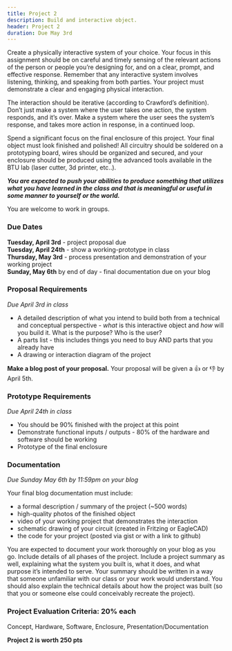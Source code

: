 ```yaml
---
title: Project 2
description: Build and interactive object.
header: Project 2
duration: Due May 3rd
---
```


Create a physically interactive system of your choice. Your focus in this assignment should be on careful and timely sensing of the relevant actions of the person or people you’re designing for, and on a clear, prompt, and effective response. Remember that any interactive system involves listening, thinking, and speaking from both parties. Your project must demonstrate a clear and engaging physical interaction.

The interaction should be iterative (according to Crawford’s definition). Don’t just make a system where the user takes one action, the system responds, and it’s over. Make a system where the user sees the system’s response, and takes more action in response, in a continued loop.

Spend a significant focus on the final enclosure of this project. Your final object must look finished and polished! All circuitry should be soldered on a prototyping board, wires should be organized and secured, and your enclosure should be produced using the advanced tools available in the BTU lab (laser cutter, 3d printer, etc..).


***You are expected to push your abilities to produce something that utilizes what you have learned in the class and that is meaningful or useful in some manner to yourself or the world.***

You are welcome to work in groups.

### Due Dates

**Tuesday, April 3rd** - project proposal due<br>
**Tuesday, April 24th** - show a working-prototype in class<br>
**Thursday, May 3rd** - process presentation and demonstration of your working project<br>
**Sunday, May 6th** by end of day - final documentation due on your blog

### Proposal Requirements
*Due April 3rd in class*

<!-- Create a slide show presentation that includes: -->
- A detailed description of what you intend to build both from a technical and conceptual perspective - *what* is this interactive object and *how* will you build it. What is the purpose? Who is the user?
- A parts list - this includes things you need to buy AND parts that you already have
- A drawing or interaction diagram of the project

**Make a blog post of your proposal.** Your proposal will be given a 👍 or 👎 by April 5th.


### Prototype Requirements
*Due April 24th in class*

- You should be 90% finished with the project at this point
- Demonstrate functional inputs / outputs - 80% of the hardware and software should be working
- Prototype of the final enclosure


### Documentation
*Due Sunday May 6th by 11:59pm on your blog*

Your final blog documentation must include:

+ a formal description / summary of the project (~500 words)
+ high-quality photos of the finished object
+ video of your working project that demonstrates the interaction
+ schematic drawing of your circuit (created in Fritzing or EagleCAD)
+ the code for your project (posted via gist or with a link to github)

You are expected to document your work thoroughly on your blog as you go. Include details of all phases of the project. Include a project summary as well, explaining what the system you built is, what it does, and what purpose it’s intended to serve. Your summary should be written in a way that someone unfamiliar with our class or your work would understand. You should also explain the technical details about how the project was built (so that you or someone else could conceivably recreate the project).

### Project Evaluation Criteria: 20% each
Concept, Hardware, Software, Enclosure, Presentation/Documentation <br>

<span class="proj">**Project 2 is worth 250 pts**</span>
